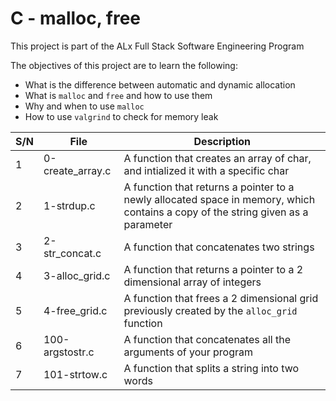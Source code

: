 # C - malloc, free

This project is part of the ALx Full Stack Software Engineering Program

The objectives of this project are to learn the following:

- What is the difference between automatic and dynamic allocation
- What is `malloc` and `free` and how to use them
- Why and when to use `malloc`
- How to use `valgrind` to check for memory leak

| S/N | File | Description |
| --- | ---- | ----------- |
| 1 | 0-create_array.c | A function that creates an array of char, and intialized it with a specific char |
| 2 | 1-strdup.c | A function that returns a pointer to a newly allocated space in memory, which contains a copy of the string given as a parameter |
| 3 | 2-str_concat.c | A function that concatenates two strings |
| 4 | 3-alloc_grid.c | A function that returns a pointer to a 2 dimensional array of integers |
| 5 | 4-free_grid.c | A function that frees a 2 dimensional grid previously created by the `alloc_grid` function |
| 6 | 100-argstostr.c | A function that concatenates all the arguments of your program |
| 7 | 101-strtow.c | A function that splits a string into two words |
